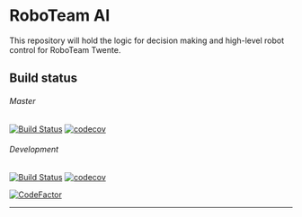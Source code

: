 # RoboTeam AI
This repository will hold the logic for decision making and high-level robot control for RoboTeam Twente.


## Build status

###### Master    
[![Build Status](https://travis-ci.com/RoboTeamTwente/roboteam_ai.svg?branch=master)](https://travis-ci.com/RoboTeamTwente/roboteam_ai)
[![codecov](https://codecov.io/gh/RoboTeamTwente/roboteam_ai/branch/master/graph/badge.svg)](https://codecov.io/gh/RoboTeamTwente/roboteam_ai)


###### Development    
[![Build Status](https://travis-ci.com/RoboTeamTwente/roboteam_ai.svg?branch=development)](https://travis-ci.com/RoboTeamTwente/roboteam_ai)
[![codecov](https://codecov.io/gh/RoboTeamTwente/roboteam_ai/branch/development/graph/badge.svg)](https://codecov.io/gh/RoboTeamTwente/roboteam_ai)

[![CodeFactor](https://www.codefactor.io/repository/github/roboteamtwente/roboteam_ai/badge)](https://www.codefactor.io/repository/github/roboteamtwente/roboteam_ai)

---
